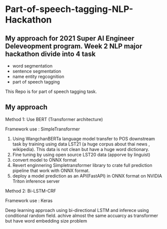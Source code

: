 # Part-of-speech-tagging-NLP-Hackathon

## My approach for 2021 Super AI Engineer Deleveopment program. Week 2 NLP major hackathon divide into 4 task
* word segmentation
* sentence segmentation
* name entity regcognition
* part of speech tagging

This Repo is for part of speech tagging task.
## My approach

Method 1: Use BERT (Transformer architecture)

Framework use : SimpleTransformer

1. Using WangchanBERTa language model transfer to POS downstream task by training
   using data LST21 (a huge corpus about thai news , wikipedia). This data is not clean  but have a huge word dictionary.
2. Fine tuning by using open source LST20 data (apporve by linguist)
3. convert model to ONNX format
4. Revert enginnering Simpletransformer library to crate full prediction pipeline that work with ONNX format.
5. deploy a model prediction as an API(FastAPI) in ONNX format on NVIDIA Triton inference server

Method 2: Bi-LSTM-CRF

Framework use : Keras

Deep learning approach using bi-directional LSTM and inferece using conditional random field. achive almost the same accuarcy as transformer but have word embedding size problem
